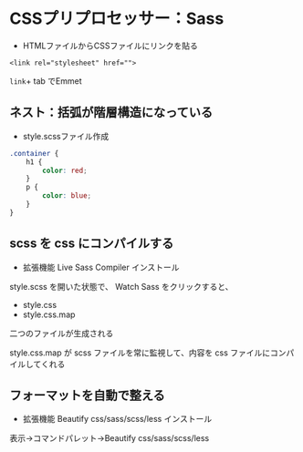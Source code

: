 # CSSプリプロセッサー：Sass

* HTMLファイルからCSSファイルにリンクを貼る

`<link rel="stylesheet" href="">`

`link`+ tab でEmmet

## ネスト：括弧が階層構造になっている

* style.scssファイル作成

```CSS:style.scss
.container {
    h1 {
        color: red;
    }
    p {
        color: blue;
    }
}
```

## scss を css にコンパイルする

* 拡張機能 Live Sass Compiler インストール

style.scss を開いた状態で、 Watch Sass をクリックすると、

* style.css
* style.css.map

二つのファイルが生成される

style.css.map が scss ファイルを常に監視して、内容を css ファイルにコンパイルしてくれる

## フォーマットを自動で整える

* 拡張機能 Beautify css/sass/scss/less インストール

表示→コマンドパレット→Beautify css/sass/scss/less

